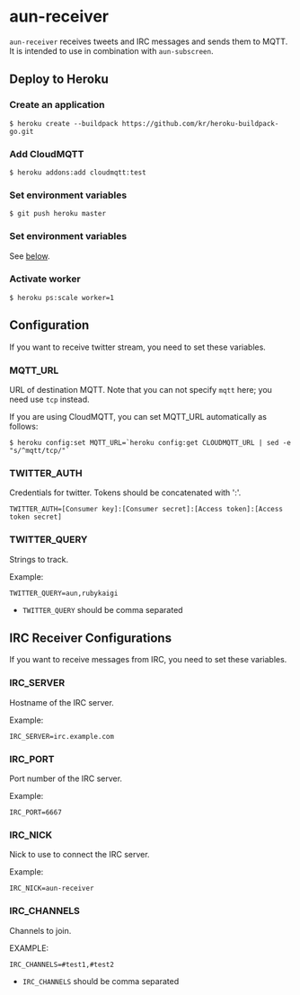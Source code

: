 # aun-receiver

`aun-receiver` receives tweets and IRC messages and sends them to MQTT.
It is intended to use in combination with `aun-subscreen`.

## Deploy to Heroku

### Create an application

    $ heroku create --buildpack https://github.com/kr/heroku-buildpack-go.git

### Add CloudMQTT

    $ heroku addons:add cloudmqtt:test

### Set environment variables

    $ git push heroku master

### Set environment variables

See [below](#configuration).

### Activate worker

    $ heroku ps:scale worker=1

## Configuration

If you want to receive twitter stream, you need to set these variables.

### MQTT\_URL

URL of destination MQTT. Note that you can not specify `mqtt` here; you need use `tcp` instead.

If you are using CloudMQTT, you can set MQTT\_URL automatically as follows:

    $ heroku config:set MQTT_URL=`heroku config:get CLOUDMQTT_URL | sed -e "s/^mqtt/tcp/"`

### TWITTER\_AUTH

Credentials for twitter. Tokens should be concatenated with ':'.

```
TWITTER_AUTH=[Consumer key]:[Consumer secret]:[Access token]:[Access token secret]
```

### TWITTER\_QUERY

Strings to track.

Example:

```
TWITTER_QUERY=aun,rubykaigi
```

* `TWITTER_QUERY` should be comma separated

## IRC Receiver Configurations

If you want to receive messages from IRC, you need to set these variables.

### IRC\_SERVER

Hostname of the IRC server.

Example:

```
IRC_SERVER=irc.example.com
```


### IRC\_PORT

Port number of the IRC server.

Example:

```
IRC_PORT=6667
```

### IRC\_NICK

Nick to use to connect the IRC server.

Example:

```
IRC_NICK=aun-receiver
```

### IRC\_CHANNELS

Channels to join.

EXAMPLE:

```
IRC_CHANNELS=#test1,#test2
```

* `IRC_CHANNELS` should be comma separated
